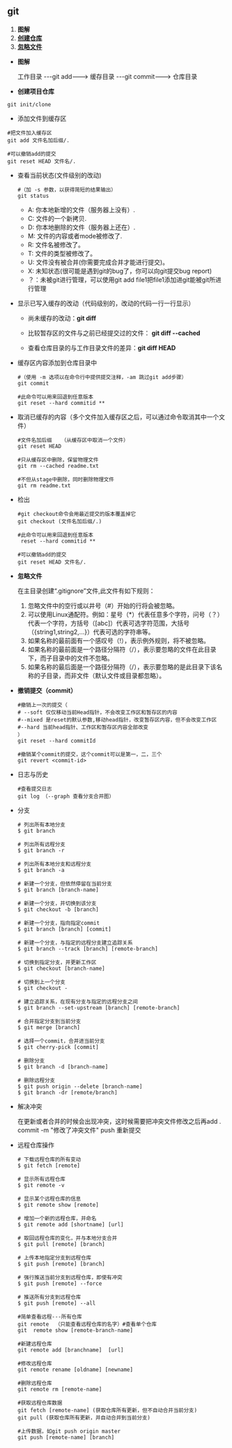 ## git
1. **图解**
2. **[创建仓库](#创建仓库)**
3. **[忽略文件](#忽略文件)**

- **图解**

  工作目录 ---git add---> 缓存目录 ---git commit---> 仓库目录

- **<a id="创建仓库">创建项目仓库</a>**
```
git init/clone
```
- 添加文件到缓存区
```
#把文件加入缓存区
git add 文件名加后缀/.

#可以撤销add的提交
git reset HEAD 文件名/. 
```
- 查看当前状态(文件级别的改动)
    ```
    #（加 -s 参数，以获得简短的结果输出）
    git status 
    ```
    - A: 你本地新增的文件（服务器上没有）.
    - C: 文件的一个新拷贝.
    - D: 你本地删除的文件（服务器上还在）.
    - M: 文件的内容或者mode被修改了.
    - R: 文件名被修改了。
    - T: 文件的类型被修改了。
    - U: 文件没有被合并(你需要完成合并才能进行提交)。
    - X: 未知状态(很可能是遇到git的bug了，你可以向git提交bug report)
    - ？：未被git进行管理，可以使用git add file1把file1添加进git能被git所进行管理
- 显示已写入缓存的改动（代码级别的，改动的代码一行一行显示）
  - 尚未缓存的改动：**git diff**

  - 比较暂存区的文件与之前已经提交过的文件： **git diff --cached**

  - 查看仓库目录的与工作目录文件的差异：**git diff HEAD**

- 缓存区内容添加到仓库目录中

  ```
  #（使用 -m 选项以在命令行中提供提交注释，-am 跳过git add步骤） 
  git commit 
  
  #此命令可以用来回退到任意版本
  git reset --hard commitid ** 
  ```

- 取消已缓存的内容（多个文件加入缓存区之后，可以通过命令取消其中一个文件）

  ```
  #文件名加后缀   （从缓存区中取消一个文件）
  git reset HEAD
  
  #只从缓存区中删除，保留物理文件
  git rm --cached readme.txt 
  
  #不但从stage中删除，同时删除物理文件
  git rm readme.txt 
  ```

- 检出

  ```
  #git checkout命令会用最近提交的版本覆盖掉它
  git checkout (文件名加后缀/.)
  
  #此命令可以用来回退到任意版本
   reset --hard commitid **
   
  #可以撤销add的提交
  git reset HEAD 文件名/. 
  ```

- **<a id="忽略文件">忽略文件</a>**

  在主目录创建“.gitignore”文件,此文件有如下规则：

  1. 忽略文件中的空行或以井号（#）开始的行将会被忽略。
  2. 可以使用Linux通配符。例如：星号（*）代表任意多个字符，问号（？）代表一个字符，方括号（[abc]）代表可选字符范围，大括号（{string1,string2,...}）代表可选的字符串等。
  3. 如果名称的最前面有一个感叹号（!），表示例外规则，将不被忽略。
  4. 如果名称的最前面是一个路径分隔符（/），表示要忽略的文件在此目录下，而子目录中的文件不忽略。
  5. 如果名称的最后面是一个路径分隔符（/），表示要忽略的是此目录下该名称的子目录，而非文件（默认文件或目录都忽略）。

- **撤销提交（commit）**

  ```
  #撤销上一次的提交（ 
  # --soft 仅仅移动当前Head指针，不会改变工作区和暂存区的内容
  #--mixed 是reset的默认参数,移动head指针，改变暂存区内容，但不会改变工作区
  #--hard 当前head指针、工作区和暂存区内容全部改变
  ）
  git reset --hard commitId
  
  #撤销某个commit的提交，这个commit可以是第一，二，三个
  git revert <commit-id>
  ```

- 日志与历史

  ```
  #查看提交日志
  git log （--graph 查看分支合并图）
  ```

- 分支

  ```
  # 列出所有本地分支
  $ git branch
  
  # 列出所有远程分支
  $ git branch -r
  
  # 列出所有本地分支和远程分支
  $ git branch -a
  
  # 新建一个分支，但依然停留在当前分支
  $ git branch [branch-name]
  
  # 新建一个分支，并切换到该分支
  $ git checkout -b [branch]
  
  # 新建一个分支，指向指定commit
  $ git branch [branch] [commit]
  
  # 新建一个分支，与指定的远程分支建立追踪关系
  $ git branch --track [branch] [remote-branch]
  
  # 切换到指定分支，并更新工作区
  $ git checkout [branch-name]
  
  # 切换到上一个分支
  $ git checkout -
  
  # 建立追踪关系，在现有分支与指定的远程分支之间
  $ git branch --set-upstream [branch] [remote-branch]
  
  # 合并指定分支到当前分支
  $ git merge [branch]
  
  # 选择一个commit，合并进当前分支
  $ git cherry-pick [commit]
  
  # 删除分支
  $ git branch -d [branch-name]
  
  # 删除远程分支
  $ git push origin --delete [branch-name]
  $ git branch -dr [remote/branch]
  ```

- 解决冲突

  在更新或者合并的时候会出现冲突，这时候需要把冲突文件修改之后再add . commit -m "修改了冲突文件" push 重新提交

- 远程仓库操作

  ```
  # 下载远程仓库的所有变动
  $ git fetch [remote]
  
  # 显示所有远程仓库
  $ git remote -v
  
  # 显示某个远程仓库的信息
  $ git remote show [remote]
  
  # 增加一个新的远程仓库，并命名
  $ git remote add [shortname] [url]
  
  # 取回远程仓库的变化，并与本地分支合并
  $ git pull [remote] [branch]
  
  # 上传本地指定分支到远程仓库
  $ git push [remote] [branch]
  
  # 强行推送当前分支到远程仓库，即使有冲突
  $ git push [remote] --force
  
  # 推送所有分支到远程仓库
  $ git push [remote] --all
  
  #简单查看远程---所有仓库
  git remote  （只能查看远程仓库的名字）#查看单个仓库
  git  remote show [remote-branch-name]
  
  #新建远程仓库
  git remote add [branchname]  [url]
  
  #修改远程仓库
  git remote rename [oldname] [newname]
  
  #删除远程仓库
  git remote rm [remote-name]
  
  #获取远程仓库数据
  git fetch [remote-name] (获取仓库所有更新，但不自动合并当前分支)
  git pull (获取仓库所有更新，并自动合并到当前分支)
  
  #上传数据，如git push origin master
  git push [remote-name] [branch]
  ```

  

